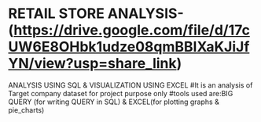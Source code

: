 # RETAIL STORE ANALYSIS- (https://drive.google.com/file/d/17cUW6E8OHbk1udze08qmBBIXaKJiJfYN/view?usp=share_link)
ANALYSIS USING SQL &amp; VISUALIZATION USING EXCEL
#It is an analysis of Target company dataset for project purpose only
#tools used are:BIG QUERY (for writing QUERY in SQL) & EXCEL(for plotting graphs & pie_charts)

